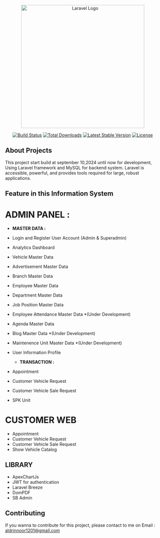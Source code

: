 <p align="center"><a href="https://laravel.com" target="_blank"><img src="https://raw.githubusercontent.com/laravel/art/master/logo-lockup/5%20SVG/2%20CMYK/1%20Full%20Color/laravel-logolockup-cmyk-red.svg" width="400" alt="Laravel Logo"></a></p>

<p align="center">
<a href="https://github.com/laravel/framework/actions"><img src="https://github.com/laravel/framework/workflows/tests/badge.svg" alt="Build Status"></a>
<a href="https://packagist.org/packages/laravel/framework"><img src="https://img.shields.io/packagist/dt/laravel/framework" alt="Total Downloads"></a>
<a href="https://packagist.org/packages/laravel/framework"><img src="https://img.shields.io/packagist/v/laravel/framework" alt="Latest Stable Version"></a>
<a href="https://packagist.org/packages/laravel/framework"><img src="https://img.shields.io/packagist/l/laravel/framework" alt="License"></a>
</p>

## About Projects

This project start build at september 10,2024 until now for development, Using Laravel framework and MySQL for backend system. Laravel is accessible, powerful, and provides tools required for large, robust applications.

## Feature in this Information System

# ADMIN PANEL :
  - **MASTER DATA :**
    
- Login and Register User Account (Admin & Superadmin)
- Analytics Dashboard
- Vehicle Master Data
- Advertisement Master Data
- Branch Master Data
- Employee Master Data
- Department Master Data
- Job Position Master Data
- Employee Attendance Master Data *(Under Development)
- Agenda Master Data
- Blog Master Data *(Under Development)
- Maintenence Unit Master Data *(Under Development)
- User Information Profile

   - **TRANSACTION :**
- Appointment
- Customer Vehicle Request
- Customer Vehicle Sale Request
- SPK Unit
  
# CUSTOMER WEB 
- Appointment
- Customer Vehicle Request
- Customer Vehicle Sale Request
- Show Vehicle Catalog


## LIBRARY 
- ApexChartJs
- JWT for authentication
- Laravel Breeze
- DomPDF
- SB Admin

## Contributing

If you wanna to contribute for this project, please contact to me on Email : aldrinnoor1201@gmail.com


